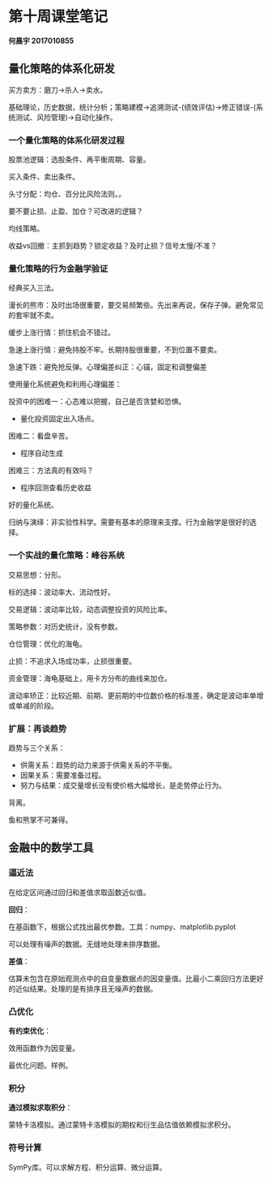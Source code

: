 # 第十周课堂笔记

**何晨宇 2017010855**

## 量化策略的体系化研发

买方卖方：磨刀->杀人->卖水。

基础理论，历史数据，统计分析；策略建模->追溯测试-(绩效评估)->修正错误-(系统测试、风险管理)->自动化操作。

### 一个量化策略的体系化研发过程

股票池逻辑：选股条件、再平衡周期、容量。

买入条件、卖出条件。

头寸分配：均仓、百分比风险法则。。

要不要止损、止盈、加仓？可改进的逻辑？

均线策略。

收益vs回撤：主抓到趋势？锁定收益？及时止损？信号太慢/不准？

### 量化策略的行为金融学验证

经典买入三法。

漫长的熊市：及时出场很重要，要交易频繁些。先出来再说，保存子弹。避免常见的套牢就不卖。

缓步上涨行情：抓住机会不错过。

急速上涨行情：避免持股不牢。长期持股很重要，不到位置不要卖。

急速下跌：避免抢反弹。心理偏差纠正：心锚，固定和调整偏差

使用量化系统避免和利用心理偏差：

投资中的困难一：心态难以把握，自己是否贪婪和恐惧。

- 量化投资固定出入场点。

困难二：看盘辛苦。

- 程序自动生成

困难三：方法真的有效吗？

- 程序回测查看历史收益

好的量化系统。

归纳与演绎：非实验性科学。需要有基本的原理来支撑。行为金融学是很好的选择。

### 一个实战的量化策略：峰谷系统

交易思想：分形。

标的选择：波动率大、流动性好。

交易逻辑：波动率比较，动态调整投资的风险比率。

策略参数：对历史统计，没有参数。

仓位管理：优化的海龟。

止损：不追求入场成功率，止损很重要。

资金管理：海龟基础上，用卡方分布的曲线来加仓。

波动率矫正：比较近期、前期、更前期的中位数价格的标准差，确定是波动率单增或单减的阶段。

### 扩展：再谈趋势

趋势与三个关系：

- 供需关系：趋势的动力来源于供需关系的不平衡。
- 因果关系：需要准备过程。
- 努力与结果：成交量增长没有使价格大幅增长，是走势停止行为。

背离。

鱼和熊掌不可兼得。

## 金融中的数学工具

### 逼近法

在给定区间通过回归和差值求取函数近似值。

**回归**：

在基函数下，根据公式找出最优参数。工具：numpy、matplotlib.pyplot

可以处理有噪声的数据。无缝地处理未排序数据。

**差值**：

估算未包含在原始观测点中的自变量数据点的因变量值。比最小二乘回归方法更好的近似结果。处理的是有排序且无噪声的数据。

### 凸优化

**有约束优化**：

效用函数作为因变量。

最优化问题。样例。

### 积分

**通过模拟求取积分**：

蒙特卡洛模拟。通过蒙特卡洛模拟的期权和衍生品估值依赖模拟求积分。

### 符号计算

SymPy库。可以求解方程、积分运算、微分运算。